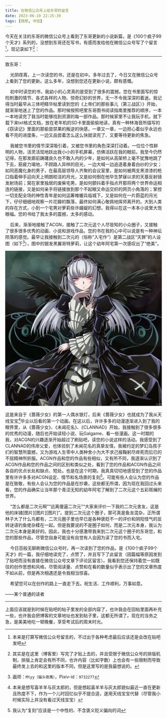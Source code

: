 ```yaml
---
title: 在微信公众号上给东哥的留言
date: 2023-06-10 22:25:39
tags: [随想, 书信]
---
```


今天在关注的东哥的微信公众号上看到了东哥更新的小说新篇，是《100个疯子99个天才》系列的，没想到东哥还在写书，有感而发给他在微信公众号写了个留言[^1]，现记录如下[^2]：

---

致东哥：

    光阴荏苒，上一次读您的书，还是在初中。多年过去了，今日又在微信公众号上看到了您的更新。这么多年，没想到您还在更新小说，颇有感慨。

    初中时读您的书，我幼小的心灵真的是受到了很多的震撼。您在书里面写的惊险刺激的情节、各式各样的人物、惊奇幻妙的世界，无一不令我深深的着迷。我记得当时最早从三体吧精华帖里读到您的《上帝们的那些事儿（第三战区）》开始，就渐渐地迷上了您的作品。那时候按照吧里东哥图书阅读指南里推荐的顺序，一本一本地读完了我当时能够找到资源的每一部作品。那时候家里不让我玩手机，就下载下来txt格式文档，放在老年机的SD卡里面偷偷地读，真有一种林海音所描写的《窃读记》里面的那偷尝禁果的叛逆的快感，一章又一章，一边担心着似乎永远也看不完的进度条，一边又品尝着怎么这么快就读完了、又要等待更新的焦急。

    我被您书里的情节深深吸引着，又被您书里的角色深深打动着。一位位个性鲜明的人物，活灵活现地跃出我小小的手机屏幕，仿佛活跃在我的眼前。我至今仍然记得，在那发廊前踌躇良久也不敢入内的少年，是如何从高架桥上毫不犹豫地跳了下去，筋疲力竭地，不顾路人异样的目光，一边大喊一边追逐着身着白纱的少女；如同恶魔化身的男子，在最高层领导人齐聚的会议室里，是如何被两支黑漆漆的枪口指着伸手迎向天上明朗皎洁的月光，又是如何倒在他毕生梦寐以求的天基反射镜发射场前；窝在家里独居的废柴宅男，是如何颤抖着手指点开那将两个世界命运相连的链接，又是如何亲手将链接放到那个不起眼又命运交织的网页小角落的；掌控一切支配全场的神性青年是如何运筹帷幄兵临城下，又是如何在一片蔚蓝的月光下，仔仔细细地观察一片花瓣的飘落，最终如何满心敬佩地挥师离开的。大到人类的存在方式，小到一个宅男对萝莉些许龌龊的幻想，我得以在这一本本小说里大饱眼福。您的书给了我太多的震撼，太多的感动。

    后来，渐渐地接触了ACGN，接触了二次元这个人尽皆知的小众圈子，又接触了很多很多优秀的动画、小说和游戏作品，您的书在我的心中可以说是有一种神坛陨落的感觉。最早让我接触到二次元的（俗称“入宅作”）是第二战区“天罪”的人设图（如下[^3]），图中的银发黑翼哥特萝莉，让这个幼年阿宅第一次感叹出了“绝美”。

![水银灯-水銀燈-Mtyy（猫头夜鹰）-9732277](./在微信公众号上给东哥的留言_2023-06-10-/Mercury-Lampe.jpg)

这是来自于《蔷薇少女》的第一人偶水银灯，后来《蔷薇少女》也就成为了我从天线宝宝[^4]毕业以后看的第一个动画。在这以后，许许多多的动漫逐渐进入到了我的眼界里，从《蔷薇少女》、《未闻花名》、《CLANNAD》开始，我接触到了很多很多的优秀的动漫，随后也开始读轻小说、玩Galgame、看一些漫画。这一时期的我，对ACGN的兴趣逐渐开始超过了刷贴吧，读您的小说这样的活动。我感受到了CLANNAD的伟岸父爱，也体验到了未闻花名的真挚友情，我被约定的梦幻岛孩子们的智慧所震撼，又为游戏人生零中人类种舍小为大不求己报鞠躬尽瘁死而后已的不屈精神所折服。ACGN作品和您的作品有些相似，又有所不同，我逐渐认识到了ACGN作品和您的作品之间的区别和类似之处，看到了您的作品和ACGN作品之间各自的优点长处和缺点、短处。也是在这个时期，我真真切切地感受到了您的作品里有许许多多对ACGN设定、情节和名场景的复刻[^5]。可能有些人会认为您的作品是在致敬，有些人会认为您的作品是在抄袭，这些都无所谓，因为现在我回过头来看，您的作品确实让当年那个青涩无知的幼年阿宅了解到了二次元这个五彩斑斓的世界。

    “怎么都是二次元啊”“远离傻逼二次元”“大家来评价一下我的二次元舍友，这是他的床铺[图片][图片][图片]”。提到二次元这个圈子，那可真是鱼龙混杂，正所谓林子大了什么鸟都有，二次元圈子里也早已是各种褒贬不一的评价和阴阳怪气的反转谜语钓鱼佬杂糅在一起。但是我要说的不是圈子如何，而是二次元本身，我认为二次元本身是美好的。因此，我也十分感激带我来到二次元这个圈子的东哥您，和您的那些作品，尽管您自身可能没有自觉有人会因为读了您的书而入宅。

    今日百般无聊刷微信公众号时，再一次读到了您的作品，是《100个疯子99个天才》的一篇，我仔细地读完了，点赞了，并且写下了此留言（因篇幅等原因发到了贴吧而没有直接在微信公众号文章下评论区留言）。我看到您还保持着您一如既往的创作思想和风格，尽管阅读量、点赞和在看的数量似乎表示出了您的文章热度不如从前，但是再次相遇还是令我相当惊喜。

    希望您可以在创作的路上一直走下去。祝生活、工作顺利，万事如意。

——某个普通的读者

---

上面应该就是到时候在贴吧的帖子里发的全部内容了，也许我会在回帖里面再补充一些，也许我会把博客的文章地址也发到帖子里，这都无所谓了。现在的当务之急，是美美地吃一顿晚餐，享受考试后的周末时光。

[^1]: 本来是打算写微信公众号留言的，不过出于各种考虑最后应该还是会改在贴吧发吧

[^2]: 其实是在这里（博客里）写完了才贴上去的，并且受限于微信公众号的排版机制，排版上肯定会有所不同，也许内容（比如字数）上也会有一些限制而导致最终发上去的和这里的版本不同，但是这里写的是我最想说的。

[^3]: 画师：<code>Mtyy（猫头夜鹰）</code>，Pixiv-id：<code>9732277</code>

[^4]: 本来是想写喜羊羊与灰太郎的，但是想起喜羊羊与灰太郎貌似最近一直在更新且热度不下，作为一个儿时回忆似乎不提合适，遂用天线宝宝代替（尽管我小时候实际上并没有看过天线宝宝）

[^5]: 我认为“复刻”应该是一个中性的、不含褒义贬义偏向的词
